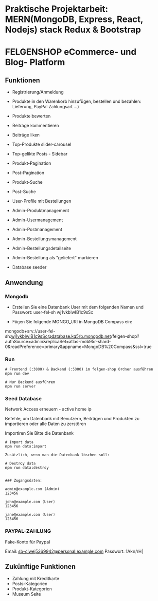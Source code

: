 # Praktische Projektarbeit: MERN(MongoDB, Express, React, Nodejs) stack Redux & Bootstrap

# FELGENSHOP eCommerce- und Blog- Platform

## Funktionen

- Registrierung/Anmeldung
- Produkte in den Warenkorb hinzufügen, bestellen und bezahlen: Lieferung, PayPal Zahlungsart ...)
- Produkte bewerten
- Beiträge kommentieren
- Beiträge liken
- Top-Produkte slider-carousel
- Top-gelikte Posts - Sidebar
- Produkt-Pagination
- Post-Pagination
- Produkt-Suche
- Post-Suche
- User-Profile mit Bestellungen
- Admin-Produktmanagement
- Admin-Usermanagement
- Admin-Postmanagement
- Admin-Bestellungsmanagement
- Admin-Bestellungsdetailseite
- Admin-Bestellung als "geliefert" markieren

- Database seeder

## Anwendung

### Mongodb

- Erstellen Sie eine Datenbank User mit dem folgenden Namen und Passwort:
  user-fel-sh
  wj1vkbIwIB1c9sSc

- Fügen Sie folgende MONGO_URI in MongoDB Compass ein:

mongodb+srv://user-fel-sh:wj1vkbIwIB1c9sSc@database.kq5rb.mongodb.net/felgen-shop?authSource=admin&replicaSet=atlas-mob95r-shard-0&readPreference=primary&appname=MongoDB%20Compass&ssl=true

### Run

```
# Frontend (:3000) & Backend (:5000) im felgen-shop Ordner ausführen
npm run dev

# Nur Backend ausführen
npm run server
```

### Seed Database

Network Access erneuern - active home ip

Befehle, um Datenbank mit Benutzern, Beiträgen und Produkten zu importieren oder alle Daten zu zerstören

Importiren Sie Bitte die Datenbank

```
# Import data
npm run data:import

Zusätzlich, wenn man die Datenbank löschen soll:

# Destroy data
npm run data:destroy
```

```

### Zugangsdaten:

admin@example.com (Admin)
123456

john@example.com (User)
123456

jane@example.com (User)
123456
```

### PAYPAL-ZAHLUNG

Fake-Konto für Paypal

Email: sb-ciwej5369942@personal.example.com
Passwort: 1Akn/rH|

## Zukünftige Funktionen

- Zahlung mit Kreditkarte
- Posts-Kategorien
- Produkt-Kategorien
- Museum Seite
